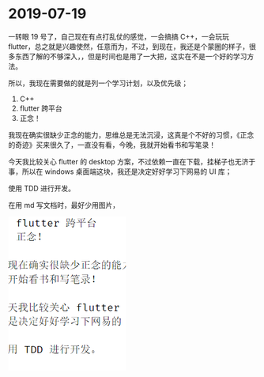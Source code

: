 # 2019-07-19

一转眼 19 号了，自己现在有点打乱仗的感觉，一会搞搞 C++，一会玩玩 flutter，总之就是兴趣使然，任意而为，不过，到现在，我还是个蒙圈的样子，很多东西了解的不够深入，，但是时间也是用了一大把，这实在不是一个好的学习方法。

所以，我现在需要做的就是列一个学习计划，以及优先级；

1. C++
1. flutter 跨平台
1. 正念！

我现在确实很缺少正念的能力，思维总是无法沉浸，这真是个不好的习惯，《正念的奇迹》买来很久了，一直没有看，今晚，我就开始看书和写笔录！

今天我比较关心 flutter 的 desktop 方案，不过依赖一直在下载，挂梯子也无济于事，所以在 windows 桌面端这块，我还是决定好好学习下网易的 UI 库；

使用 TDD 进行开发。

在用 md 写文档时，最好少用图片，

![](assets/2019-07-19-06-16-03.png)